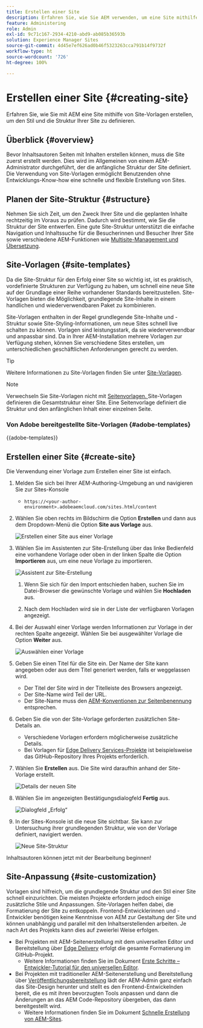 ```yaml
---
title: Erstellen einer Site
description: Erfahren Sie, wie Sie AEM verwenden, um eine Site mithilfe von Site-Vorlagen zu erstellen, um den Stil und die Struktur Ihrer Site zu definieren.
feature: Administering
role: Admin
exl-id: 9c71c167-2934-4210-abd9-ab085b36593b
solution: Experience Manager Sites
source-git-commit: 4d45e7ef626ad0b46f5323263cca791b14f9732f
workflow-type: ht
source-wordcount: '726'
ht-degree: 100%

---
```



# Erstellen einer Site {#creating-site}

Erfahren Sie, wie Sie mit AEM eine Site mithilfe von Site-Vorlagen erstellen, um den Stil und die Struktur Ihrer Site zu definieren.

## Überblick {#overview}

Bevor Inhaltsautoren Seiten mit Inhalten erstellen können, muss die Site zuerst erstellt werden. Dies wird im Allgemeinen von einem AEM-Administrator durchgeführt, der die anfängliche Struktur der Site definiert. Die Verwendung von Site-Vorlagen ermöglicht Benutzenden ohne Entwicklungs-Know-how eine schnelle und flexible Erstellung von Sites.

## Planen der Site-Struktur {#structure}

Nehmen Sie sich Zeit, um den Zweck Ihrer Site und die geplanten Inhalte rechtzeitig im Voraus zu prüfen. Dadurch wird bestimmt, wie Sie die Struktur der Site entwerfen. Eine gute Site-Struktur unterstützt die einfache Navigation und Inhaltssuche für die Besucherinnen und Besucher Ihrer Site sowie verschiedene AEM-Funktionen wie [Multisite-Management und Übersetzung](/help/sites-cloud/administering/msm-and-translation.md).

## Site-Vorlagen {#site-templates}

Da die Site-Struktur für den Erfolg einer Site so wichtig ist, ist es praktisch, vordefinierte Strukturen zur Verfügung zu haben, um schnell eine neue Site auf der Grundlage einer Reihe vorhandener Standards bereitzustellen. Site-Vorlagen bieten die Möglichkeit, grundlegende Site-Inhalte in einem handlichen und wiederverwendbaren Paket zu kombinieren.

Site-Vorlagen enthalten in der Regel grundlegende Site-Inhalte und -Struktur sowie Site-Styling-Informationen, um neue Sites schnell live schalten zu können. Vorlagen sind leistungsstark, da sie wiederverwendbar und anpassbar sind. Da in Ihrer AEM-Installation mehrere Vorlagen zur Verfügung stehen, können Sie verschiedene Sites erstellen, um unterschiedlichen geschäftlichen Anforderungen gerecht zu werden.

>[!TIP]
>
>Weitere Informationen zu Site-Vorlagen finden Sie unter [Site-Vorlagen](site-templates.md).

>[!NOTE]
>
>Verwechseln Sie Site-Vorlagen nicht mit [Seitenvorlagen. ](/help/sites-cloud/authoring/page-editor/templates.md) Site-Vorlagen definieren die Gesamtstruktur einer Site. Eine Seitenvorlage definiert die Struktur und den anfänglichen Inhalt einer einzelnen Seite.

### Von Adobe bereitgestellte Site-Vorlagen {#adobe-templates}

{{adobe-templates}}

## Erstellen einer Site {#create-site}

Die Verwendung einer Vorlage zum Erstellen einer Site ist einfach.

1. Melden Sie sich bei Ihrer AEM-Authoring-Umgebung an und navigieren Sie zur Sites-Konsole

   * `https://<your-author-environment>.adobeaemcloud.com/sites.html/content`

1. Wählen Sie oben rechts im Bildschirm die Option **Erstellen** und dann aus dem Dropdown-Menü die Option **Site aus Vorlage** aus.

   ![Erstellen einer Site aus einer Vorlage](../assets/create-site-from-template.png)

1. Wählen Sie im Assistenten zur Site-Erstellung über das linke Bedienfeld eine vorhandene Vorlage oder oben in der linken Spalte die Option **Importieren** aus, um eine neue Vorlage zu importieren.

   ![Assistent zur Site-Erstellung](../assets/site-creation-wizard.png)

   1. Wenn Sie sich für den Import entschieden haben, suchen Sie im Datei-Browser die gewünschte Vorlage und wählen Sie **Hochladen** aus.

   1. Nach dem Hochladen wird sie in der Liste der verfügbaren Vorlagen angezeigt.

1. Bei der Auswahl einer Vorlage werden Informationen zur Vorlage in der rechten Spalte angezeigt. Wählen Sie bei ausgewählter Vorlage die Option **Weiter** aus.

   ![Auswählen einer Vorlage](../assets/select-site-template.png)

1. Geben Sie einen Titel für die Site ein. Der Name der Site kann angegeben oder aus dem Titel generiert werden, falls er weggelassen wird.

   * Der Titel der Site wird in der Titelleiste des Browsers angezeigt.
   * Der Site-Name wird Teil der URL.
   * Der Site-Name muss den [AEM-Konventionen zur Seitenbenennung](/help/sites-cloud/authoring/sites-console/organizing-pages.md#page-name-restrictions-and-best-practices) entsprechen.

1. Geben Sie die von der Site-Vorlage geforderten zusätzlichen Site-Details an.

   * Verschiedene Vorlagen erfordern möglicherweise zusätzliche Details.
   * Bei Vorlagen für [Edge Delivery Services-Projekte](https://www.aem.live/developer/ue-tutorial) ist beispielsweise das GitHub-Repository Ihres Projekts erforderlich.

1. Wählen Sie **Erstellen** aus. Die Site wird daraufhin anhand der Site-Vorlage erstellt.

   ![Details der neuen Site](../assets/create-site-details.png)

1. Wählen Sie im angezeigten Bestätigungsdialogfeld **Fertig** aus.

   ![Dialogfeld „Erfolg“](../assets/success.png)

1. In der Sites-Konsole ist die neue Site sichtbar. Sie kann zur Untersuchung ihrer grundlegenden Struktur, wie von der Vorlage definiert, navigiert werden.

   ![Neue Site-Struktur](../assets/new-site.png)

Inhaltsautoren können jetzt mit der Bearbeitung beginnen!

## Site-Anpassung {#site-customization}

Vorlagen sind hilfreich, um die grundlegende Struktur und den Stil einer Site schnell einzurichten. Die meisten Projekte erfordern jedoch einige zusätzliche Stile und Anpassungen. Site-Vorlagen helfen dabei, die Formatierung der Site zu entkoppeln. Frontend-Entwicklerinnen und -Entwickler benötigen keine Kenntnisse von AEM zur Gestaltung der Site und können unabhängig und parallel mit den Inhaltserstellenden arbeiten. Je nach Art des Projekts kann dies auf zweierlei Weise erfolgen.

* Bei Projekten mit AEM-Seitenerstellung mit dem universellen Editor und Bereitstellung über [Edge Delivery](/help/edge/overview.md) erfolgt die gesamte Formatierung im GitHub-Projekt.
   * Weitere Informationen finden Sie im Dokument [Erste Schritte – Entwickler-Tutorial für den universellen Editor](https://www.aem.live/developer/ue-tutorial).
* Bei Projekten mit traditioneller AEM-Seitenerstellung und Bereitstellung über [Veröffentlichungsbereitstellung](/help/sites-cloud/authoring/author-publish.md) lädt der AEM-Admin ganz einfach das Site-Design herunter und stellt es den Frontend-Entwickelnden bereit, die es mit ihren bevorzugten Tools anpassen und dann die Änderungen an das AEM Code-Repository übergeben, das dann bereitgestellt wird.
   * Weitere Informationen finden Sie im Dokument [Schnelle Erstellung von AEM-Sites](/help/journey-sites/quick-site/overview.md).
